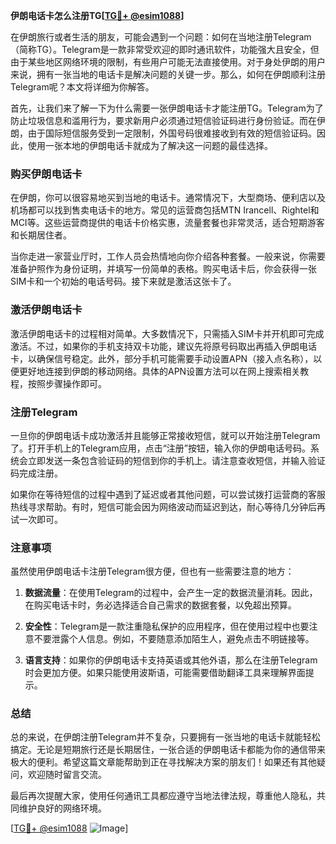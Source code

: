 **伊朗电话卡怎么注册TG[[TG💪+ @esim1088](https://t.me/s/esim1088)]**

在伊朗旅行或者生活的朋友，可能会遇到一个问题：如何在当地注册Telegram（简称TG）。Telegram是一款非常受欢迎的即时通讯软件，功能强大且安全，但由于某些地区网络环境的限制，有些用户可能无法直接使用。对于身处伊朗的用户来说，拥有一张当地的电话卡是解决问题的关键一步。那么，如何在伊朗顺利注册Telegram呢？本文将详细为你解答。

首先，让我们来了解一下为什么需要一张伊朗电话卡才能注册TG。Telegram为了防止垃圾信息和滥用行为，要求新用户必须通过短信验证码进行身份验证。而在伊朗，由于国际短信服务受到一定限制，外国号码很难接收到有效的短信验证码。因此，使用一张本地的伊朗电话卡就成为了解决这一问题的最佳选择。

### **购买伊朗电话卡**

在伊朗，你可以很容易地买到当地的电话卡。通常情况下，大型商场、便利店以及机场都可以找到售卖电话卡的地方。常见的运营商包括MTN Irancell、Rightel和MCI等。这些运营商提供的电话卡价格实惠，流量套餐也非常灵活，适合短期游客和长期居住者。

当你走进一家营业厅时，工作人员会热情地向你介绍各种套餐。一般来说，你需要准备护照作为身份证明，并填写一份简单的表格。购买电话卡后，你会获得一张SIM卡和一个初始的电话号码。接下来就是激活这张卡了。

### **激活伊朗电话卡**

激活伊朗电话卡的过程相对简单。大多数情况下，只需插入SIM卡并开机即可完成激活。不过，如果你的手机支持双卡功能，建议先将原号码取出再插入伊朗电话卡，以确保信号稳定。此外，部分手机可能需要手动设置APN（接入点名称），以便更好地连接到伊朗的移动网络。具体的APN设置方法可以在网上搜索相关教程，按照步骤操作即可。

### **注册Telegram**

一旦你的伊朗电话卡成功激活并且能够正常接收短信，就可以开始注册Telegram了。打开手机上的Telegram应用，点击“注册”按钮，输入你的伊朗电话号码。系统会立即发送一条包含验证码的短信到你的手机上。请注意查收短信，并输入验证码完成注册。

如果你在等待短信的过程中遇到了延迟或者其他问题，可以尝试拨打运营商的客服热线寻求帮助。有时，短信可能会因为网络波动而延迟到达，耐心等待几分钟后再试一次即可。

### **注意事项**

虽然使用伊朗电话卡注册Telegram很方便，但也有一些需要注意的地方：

1. **数据流量**：在使用Telegram的过程中，会产生一定的数据流量消耗。因此，在购买电话卡时，务必选择适合自己需求的数据套餐，以免超出预算。
   
2. **安全性**：Telegram是一款注重隐私保护的应用程序，但在使用过程中也要注意不要泄露个人信息。例如，不要随意添加陌生人，避免点击不明链接等。

3. **语言支持**：如果你的伊朗电话卡支持英语或其他外语，那么在注册Telegram时会更加方便。如果只能使用波斯语，可能需要借助翻译工具来理解界面提示。

### **总结**

总的来说，在伊朗注册Telegram并不复杂，只要拥有一张当地的电话卡就能轻松搞定。无论是短期旅行还是长期居住，一张合适的伊朗电话卡都能为你的通信带来极大的便利。希望这篇文章能帮助到正在寻找解决方案的朋友们！如果还有其他疑问，欢迎随时留言交流。

最后再次提醒大家，使用任何通讯工具都应遵守当地法律法规，尊重他人隐私，共同维护良好的网络环境。

[[TG💪+ @esim1088](https://t.me/s/esim1088) ![Image](https://i.postimg.cc/4NQfJmqS/Snipaste-2025-05-13-00-14-12.png)]